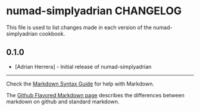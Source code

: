 numad-simplyadrian CHANGELOG
=======================

This file is used to list changes made in each version of the numad-simplyadrian cookbook.

0.1.0
-----
- [Adrian Herrera] - Initial release of numad-simplyadrian

- - -
Check the [Markdown Syntax Guide](http://daringfireball.net/projects/markdown/syntax) for help with Markdown.

The [Github Flavored Markdown page](http://github.github.com/github-flavored-markdown/) describes the differences between markdown on github and standard markdown.
